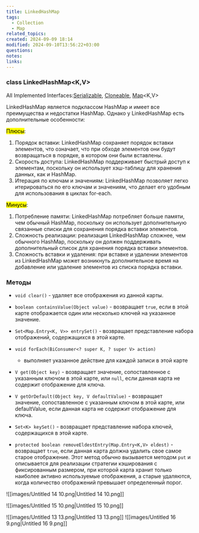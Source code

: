 ```yaml
---
title: LinkedHashMap
tags:
  - Collection
  - Map
related_topics: 
created: 2024-09-09 18:14
modified: 2024-09-10T13:56:22+03:00
questions: 
notes: 
links: 
---
```

### class LinkedHashMap<K,V>

All Implemented Interfaces:[Serializable](https://docs.oracle.com/javase/8/docs/api/java/io/Serializable.html), [Cloneable](https://docs.oracle.com/javase/8/docs/api/java/lang/Cloneable.html), [Map](https://docs.oracle.com/javase/8/docs/api/java/util/Map.html)<K,V>

LinkedHashMap является подклассом HashMap и имеет все преимущества и недостатки HashMap. Однако у LinkedHashMap есть дополнительные особенности:

<mark class="hltr-orange">Плюсы</mark>:

1. Порядок вставки: LinkedHashMap сохраняет порядок вставки элементов, что означает, что при обходе элементов они будут возвращаться в порядке, в котором они были вставлены.
2. Скорость доступа: LinkedHashMap поддерживает быстрый доступ к элементам, поскольку он использует хэш-таблицу для хранения данных, как и HashMap.
3. Итерация по ключам и значениям: LinkedHashMap позволяет легко итерироваться по его ключам и значениям, что делает его удобным для использования в циклах for-each.

<mark class="hltr-orange">Минусы</mark>:

1. Потребление памяти: LinkedHashMap потребляет больше памяти, чем обычный HashMap, поскольку он использует дополнительную связанные списки для сохранения порядка вставки элементов.
2. Сложность реализации: реализация LinkedHashMap сложнее, чем обычного HashMap, поскольку он должен поддерживать дополнительный список для хранения порядка вставки элементов.
3. Сложность вставки и удаления: при вставке и удалении элементов из LinkedHashMap может возникнуть дополнительное время на добавление или удаление элементов из списка порядка вставки.

### Методы

- `void clear()` - удаляет все отображения из данной карты.
- `boolean containsValue(Object value)` - возвращает `true`, если в этой карте отображается один или несколько ключей на указанное значение.
- `Set<Map.Entry<K, V>> entrySet()` - возвращает представление набора отображений, содержащихся в этой карте.
- `void forEach(BiConsumer<? super K, ? super V> action)`  
    - выполняет указанное действие для каждой записи в этой карте  
    
- `V get(Object key)` - возвращает значение, сопоставленное с указанным ключом в этой карте, или `null`, если данная карта не содержит отображение для ключа.
- `V getOrDefault(Object key, V defaultValue)` - возвращает  
    значение, сопоставленное с указанным ключом в этой карте, или  
    defaultValue, если данная карта не содержит отображение для ключа.  
    
- `Set<K> keySet()` - возвращает представление набора ключей, содержащихся в этой карте.
- `protected boolean removeEldestEntry(Map.Entry<K,V> eldest)` - возвращает `true`, если данная карта должна удалить свое самое старое отображение. Этот метод обычно вызывается методом `put` и описывается для реализации стратегии кэширования с фиксированным размером, при которой карта хранит только наиболее активно используемые отображения, а старые удаляются, когда количество отображений превышает определенный порог.


![[images/Untitled 14 10.png|Untitled 14 10.png]]

![[images/Untitled 15 10.png|Untitled 15 10.png]]


![[images/Untitled 13 13.png|Untitled 13 13.png]]
![[images/Untitled 16 9.png|Untitled 16 9.png]]